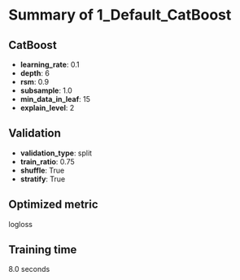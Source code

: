 # Summary of 1_Default_CatBoost

## CatBoost
- **learning_rate**: 0.1
- **depth**: 6
- **rsm**: 0.9
- **subsample**: 1.0
- **min_data_in_leaf**: 15
- **explain_level**: 2

## Validation
 - **validation_type**: split
 - **train_ratio**: 0.75
 - **shuffle**: True
 - **stratify**: True

## Optimized metric
logloss

## Training time

8.0 seconds
